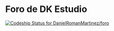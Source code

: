 # Foro de DK Estudio 

[ ![Codeship Status for DanielRomanMartinez/foro](https://app.codeship.com/projects/ce97d8a0-c667-0136-f450-363c2b29c7dc/status?branch=master)](https://app.codeship.com/projects/314554)